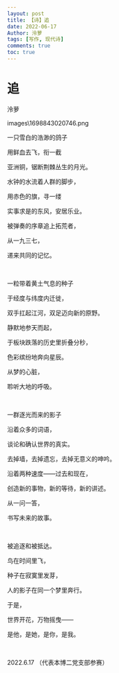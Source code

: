 ```yaml
---
layout: post
title: 【诗】追
date: 2022-06-17
Author: 泠萝 
tags: [写作, 现代诗]
comments: true
toc: true
---
```

# 追

泠萝

images\1698843020746.png

一只雪白的浩渺的鸽子

用鲜血去飞，衔一截

亚洲铜，锯断荆棘丛生的月光。

水钟的水流着人群的脚步，

用赤色的旗，寻一缕

实事求是的东风，安居乐业。

被弹奏的序章追上拓荒者，

从一九三七，

递来共同的记忆。

<br/>

一粒带着黄土气息的种子

于经度与纬度内迁徙，

双手扛起江河，双足迈向新的原野。

静默地参天而起，

于板块跌落的历史里折叠分秒，

色彩缤纷地奔向星辰。

从梦的心脏，

聆听大地的呼吸。

<br/>

一群逐光而来的影子

沿着众多的词语，

谈论和确认世界的真实。

去掉墙，去掉遗忘，去掉无意义的呻吟。

沿着两种速度——过去和现在，

创造新的事物，新的等待，新的讲述。

从一问一答，

书写未来的故事。

<br/>

被追逐和被抵达。

鸟在时间里飞，

种子在寂寞里发芽，

人的影子在同一个梦里奔行。

于是，

世界开花，万物摇曳——

是他，是她，是你，是我。

<br/>

2022.6.17 （代表本博二党支部参赛）
